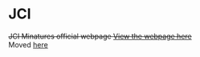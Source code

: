 # JCI
~~JCI Minatures official webpage
[View the webpage here](https://a3therium.github.io/JCI/)~~  
Moved [here](https://github.com/jciminiatures/JCI-Website)
